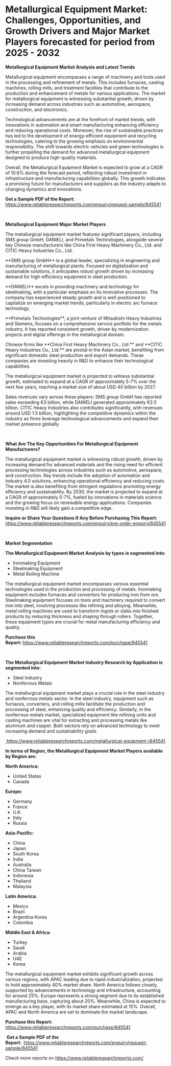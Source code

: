 <p><h1>Metallurgical Equipment Market: Challenges, Opportunities, and Growth Drivers and Major Market Players forecasted for period from 2025 - 2032</h1></p><p><strong>Metallurgical Equipment Market Analysis and Latest Trends</strong></p>
<p><p>Metallurgical equipment encompasses a range of machinery and tools used in the processing and refinement of metals. This includes furnaces, casting machines, rolling mills, and treatment facilities that contribute to the production and enhancement of metals for various applications. The market for metallurgical equipment is witnessing substantial growth, driven by increasing demand across industries such as automotive, aerospace, construction, and electronics. </p><p>Technological advancements are at the forefront of market trends, with innovations in automation and smart manufacturing enhancing efficiency and reducing operational costs. Moreover, the rise of sustainable practices has led to the development of energy-efficient equipment and recycling technologies, catering to the growing emphasis on environmental responsibility. The shift towards electric vehicles and green technologies is further propelling the demand for advanced metallurgical equipment designed to produce high-quality materials.</p><p>Overall, the Metallurgical Equipment Market is expected to grow at a CAGR of 10.6% during the forecast period, reflecting robust investment in infrastructure and manufacturing capabilities globally. This growth indicates a promising future for manufacturers and suppliers as the industry adapts to changing dynamics and innovations.</p></p>
<p><strong>Get a Sample PDF of the Report:&nbsp;</strong> <a href="https://www.reliableresearchreports.com/enquiry/request-sample/845541?utm_campaign=2954&utm_medium=2&utm_source=Github&utm_content=ia&utm_term=09042025&utm_id=metallurgical-equipment">https://www.reliableresearchreports.com/enquiry/request-sample/845541</a></p>
<p>&nbsp;</p>
<p><strong>Metallurgical Equipment Major Market Players</strong></p>
<p><p>The metallurgical equipment market features significant players, including SMS group GmbH, DANIELI, and Primetals Technologies, alongside several key Chinese manufacturers like China First Heavy Machinery Co., Ltd. and CITIC Heavy Industries Co., Ltd. </p><p>**SMS group GmbH** is a global leader, specializing in engineering and manufacturing of metallurgical plants. Focused on digitalization and sustainable solutions, it anticipates robust growth driven by increasing demand for high-efficiency equipment in steel production. </p><p>**DANIELI** excels in providing machinery and technology for steelmaking, with a particular emphasis on its innovative processes. The company has experienced steady growth and is well-positioned to capitalize on emerging market trends, particularly in electric arc furnace technology. </p><p>**Primetals Technologies**, a joint venture of Mitsubishi Heavy Industries and Siemens, focuses on a comprehensive service portfolio for the metals industry. It has reported consistent growth, driven by modernization projects and digital offerings in the metallurgical domain.</p><p>Chinese firms like **China First Heavy Machinery Co., Ltd.** and **CITIC Heavy Industries Co., Ltd.** are pivotal in the Asian market, benefiting from significant domestic steel production and export demands. These companies are investing heavily in R&D to enhance their technological capabilities.</p><p>The metallurgical equipment market is projected to witness substantial growth, estimated to expand at a CAGR of approximately 5-7% over the next few years, reaching a market size of about USD 40 billion by 2027. </p><p>Sales revenues vary across these players: SMS group GmbH has reported sales exceeding €3 billion, while DANIELI generated approximately €2.5 billion. CITIC Heavy Industries also contributes significantly, with revenues around USD 1.5 billion, highlighting the competitive dynamics within the industry as firms leverage technological advancements and expand their market presence globally.</p></p>
<p>&nbsp;</p>
<p><strong>What Are The Key Opportunities For Metallurgical Equipment Manufacturers?</strong></p>
<p><p>The metallurgical equipment market is witnessing robust growth, driven by increasing demand for advanced materials and the rising need for efficient processing technologies across industries such as automotive, aerospace, and construction. Key trends include the adoption of automation and Industry 4.0 solutions, enhancing operational efficiency and reducing costs. The market is also benefiting from stringent regulations promoting energy efficiency and sustainability. By 2030, the market is projected to expand at a CAGR of approximately 5-7%, fueled by innovations in materials science and the growing focus on renewable energy applications. Companies investing in R&D will likely gain a competitive edge.</p></p>
<p><strong>Inquire or Share Your Questions If Any Before Purchasing This Report:</strong> <a href="https://www.reliableresearchreports.com/enquiry/pre-order-enquiry/845541?utm_campaign=2954&utm_medium=2&utm_source=Github&utm_content=ia&utm_term=09042025&utm_id=metallurgical-equipment">https://www.reliableresearchreports.com/enquiry/pre-order-enquiry/845541</a></p>
<p>&nbsp;</p>
<p><strong>Market Segmentation</strong></p>
<p><strong>The Metallurgical Equipment Market Analysis by types is segmented into:</strong></p>
<p><ul><li>Ironmaking Equipment</li><li>Steelmaking Equipment</li><li>Metal Rolling Machine</li></ul></p>
<p><p>The metallurgical equipment market encompasses various essential technologies used in the production and processing of metals. Ironmaking equipment includes furnaces and converters for producing iron from ore. Steelmaking equipment focuses on tools and machinery required to convert iron into steel, involving processes like refining and alloying. Meanwhile, metal rolling machines are used to transform ingots or slabs into finished products by reducing thickness and shaping through rollers. Together, these equipment types are crucial for metal manufacturing efficiency and quality.</p></p>
<p><strong>Purchase this Report:&nbsp;</strong><a href="https://www.reliableresearchreports.com/purchase/845541?utm_campaign=2954&utm_medium=2&utm_source=Github&utm_content=ia&utm_term=09042025&utm_id=metallurgical-equipment">https://www.reliableresearchreports.com/purchase/845541</a></p>
<p>&nbsp;</p>
<p><strong>The Metallurgical Equipment Market Industry Research by Application is segmented into:</strong></p>
<p><ul><li>Steel Industry</li><li>Nonferrous Metals</li></ul></p>
<p><p>The metallurgical equipment market plays a crucial role in the steel industry and nonferrous metals sector. In the steel industry, equipment such as furnaces, converters, and rolling mills facilitate the production and processing of steel, enhancing quality and efficiency. Similarly, in the nonferrous metals market, specialized equipment like refining units and casting machines are vital for extracting and processing metals like aluminum and copper. Both sectors rely on advanced technology to meet increasing demand and sustainability goals.</p></p>
<p><a href="https://www.reliableresearchreports.com/metallurgical-equipment-r845541?utm_campaign=2954&utm_medium=2&utm_source=Github&utm_content=ia&utm_term=09042025&utm_id=metallurgical-equipment">&nbsp;https://www.reliableresearchreports.com/metallurgical-equipment-r845541</a></p>
<p><strong>In terms of Region, the Metallurgical Equipment Market Players available by Region are:</strong></p>
<p>
    <p> <strong> North America: </strong>
        <ul>
            <li>United States</li>
            <li>Canada</li>
        </ul>
        </p> 
    <p> <strong> Europe: </strong>
        <ul>
            <li>Germany</li>
            <li>France</li>
            <li>U.K.</li>
            <li>Italy</li>
            <li>Russia</li>
        </ul>
        </p> 
    <p> <strong> Asia-Pacific: </strong>
        <ul>
            <li>China</li>
            <li>Japan</li>
            <li>South Korea</li>
            <li>India</li>
            <li>Australia</li>
            <li>China Taiwan</li>
            <li>Indonesia</li>
            <li>Thailand</li>
            <li>Malaysia</li>
        </ul>
        </p> 
    <p> <strong> Latin America: </strong>
        <ul>
            <li>Mexico</li>
            <li>Brazil</li>
            <li>Argentina Korea</li>
            <li>Colombia</li>
        </ul>
        </p> 
    <p> <strong> Middle East & Africa: </strong>
        <ul>
            <li>Turkey</li>
            <li>Saudi</li>
            <li>Arabia</li>
            <li>UAE</li>
            <li>Korea</li>
        </ul>
    </p>
    </p>
<p><p>The metallurgical equipment market exhibits significant growth across various regions, with APAC leading due to rapid industrialization, projected to hold approximately 40% market share. North America follows closely, supported by advancements in technology and infrastructure, accounting for around 25%. Europe represents a strong segment due to its established manufacturing base, capturing about 20%. Meanwhile, China is expected to emerge as a key player, with its market share estimated at 15%. Overall, APAC and North America are set to dominate the market landscape.</p></p>
<p><strong>Purchase this Report: </strong><a href="https://www.reliableresearchreports.com/purchase/845541?utm_campaign=2954&utm_medium=2&utm_source=Github&utm_content=ia&utm_term=09042025&utm_id=metallurgical-equipment">https://www.reliableresearchreports.com/purchase/845541</a></p>
<p>&nbsp;<strong>Get a Sample PDF of the Report:&nbsp;&nbsp;</strong><a href="https://www.reliableresearchreports.com/enquiry/request-sample/845541?utm_campaign=2954&utm_medium=2&utm_source=Github&utm_content=ia&utm_term=09042025&utm_id=metallurgical-equipment">https://www.reliableresearchreports.com/enquiry/request-sample/845541</a></p>
<p><strong></strong></p>
<p>Check more reports on <a href="https://www.reliableresearchreports.com/?utm_campaign=2954&utm_medium=2&utm_source=Github&utm_content=ia&utm_term=09042025&utm_id=metallurgical-equipment">https://www.reliableresearchreports.com/</a></p>